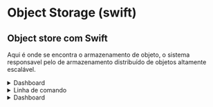 # Object Storage (swift)

## Object store com Swift

Aqui é onde se encontra o armazenamento de objeto, o sistema responsavel pelo de armazenamento distribuído de objetos 
altamente escalável.

<details><summary>Dashboard</summary><blockquote>

**Criando um Container**

- Objeto Store > Container > + Container

![](/Conte%C3%BAdo/Images/CreateContainer.png)

É possivel posteriormente incluir pastas ou arquivos dentro do container.

![](/Conte%C3%BAdo/Images/DetailsContainer.png)

</blockquote></details>
<details><summary>Linha de comando</summary><blockquote>

```
openstack container create name-container
```

Para verificar se criou, se ficou com as configurações que você deseja, confirme com o `list` e `show {{ID ou Name}}`.

```
openstack container list
openstack container show {{ID ou Name}}
```

Para criar arquivo, faça os passos abaixo
```
openstack object create --name arquivo-texto name-container oi.txt
```

</blockquote></details>
<details><summary>Dashboard</summary><blockquote>